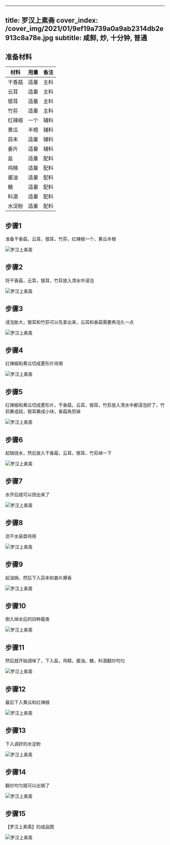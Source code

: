 
---
title: 罗汉上素斋
cover_index: /cover_img/2021/01/9ef19a739a0a9ab2314db2e913c8a78e.jpg
subtitle: 咸鲜, 炒, 十分钟, 普通
---

## 准备材料

| 材料     | 用量 | 备注|
| ------- | ----- | --- |
| 干香菇 | 适量| 主料 |
| 云耳 | 适量| 主料 |
| 银耳 | 适量| 主料 |
| 竹荪 | 适量| 主料 |
| 红辣椒 | 一个| 辅料 |
| 黄瓜 | 半根| 辅料 |
| 蒜末 | 适量| 辅料 |
| 姜片 | 适量| 辅料 |
| 盐 | 适量| 配料 |
| 鸡精 | 适量| 配料 |
| 酱油 | 适量| 配料 |
| 糖 | 适量| 配料 |
| 料酒 | 适量| 配料 |
| 水淀粉 | 适量| 配料 |

## 步骤1

准备干香菇，云耳，银耳，竹荪，红辣椒一个，黄瓜半根

![罗汉上素斋](https://i8.meishichina.com/attachment/recipe/201010/201010111722037.jpg?x-oss-process=style/p320) 

## 步骤2

将干香菇，云耳，银耳，竹荪放入清水中浸泡

![罗汉上素斋](https://i8.meishichina.com/attachment/recipe/201010/201010111727235.jpg?x-oss-process=style/p320) 

## 步骤3

浸泡胀大，银耳和竹荪可以先拿出来，云耳和香菇需要再泡久一点

![罗汉上素斋](https://i8.meishichina.com/attachment/recipe/201010/201010111731165.jpg?x-oss-process=style/p320) 

## 步骤4

红辣椒和黄瓜切成菱形片待用

![罗汉上素斋](https://i8.meishichina.com/attachment/recipe/201010/201010111733335.jpg?x-oss-process=style/p320) 

## 步骤5

红辣椒和黄瓜切成菱形片，干香菇，云耳，银耳，竹荪放入清水中都浸泡好了，竹荪撕成段，银耳撕成小块，香菇角剪掉

![罗汉上素斋](https://i8.meishichina.com/attachment/recipe/201010/201010111757203.jpg?x-oss-process=style/p320) 

## 步骤6

起锅烧水，然后放入干香菇，云耳，银耳，竹荪焯一下

![罗汉上素斋](https://i8.meishichina.com/attachment/recipe/201010/201010111801435.jpg?x-oss-process=style/p320) 

## 步骤7

水开后就可以捞出来了

![罗汉上素斋](https://i8.meishichina.com/attachment/recipe/201010/201010111804206.jpg?x-oss-process=style/p320) 

## 步骤8

沥干水装盘待用

![罗汉上素斋](https://i8.meishichina.com/attachment/recipe/201010/201010111808273.jpg?x-oss-process=style/p320) 

## 步骤9

起油锅，然后下入蒜末和姜片爆香

![罗汉上素斋](https://i8.meishichina.com/attachment/recipe/201010/201010111811007.jpg?x-oss-process=style/p320) 

## 步骤10

倒入焯水后的四种菌类

![罗汉上素斋](https://i8.meishichina.com/attachment/recipe/201010/201010111813323.jpg?x-oss-process=style/p320) 

## 步骤11

然后就开始调味了，下入盐，鸡精，酱油，糖，料酒翻炒均匀

![罗汉上素斋](https://i8.meishichina.com/attachment/recipe/201010/201010111816422.jpg?x-oss-process=style/p320) 

## 步骤12

最后下入黄瓜和红辣椒

![罗汉上素斋](https://i8.meishichina.com/attachment/recipe/201010/201010111818151.jpg?x-oss-process=style/p320) 

## 步骤13

下入调好的水淀粉

![罗汉上素斋](https://i8.meishichina.com/attachment/recipe/201010/201010111820414.jpg?x-oss-process=style/p320) 

## 步骤14

翻炒均匀就可以出锅了

![罗汉上素斋](https://i8.meishichina.com/attachment/recipe/201010/201010111821486.jpg?x-oss-process=style/p320) 

## 步骤15

【罗汉上素斋】的成品图

![罗汉上素斋](https://i8.meishichina.com/attachment/recipe/201010/201010111822548.jpg?x-oss-process=style/p320) 

